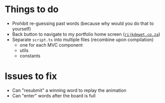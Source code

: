 # Things to do

- Prohibit re-guessing past words (because why would you do that to yourself)
- Back button to navigate to my portfolio home screen ([`rijkdewet.co.za`](rijkdewet.co.za))
- Separate `script.ts` into multiple files (recombine upon compilation)
  - one for each MVC component
  - utils
  - constants

# Issues to fix

- Can "resubmit" a winning word to replay the animation
- Can "enter" words after the board is full
